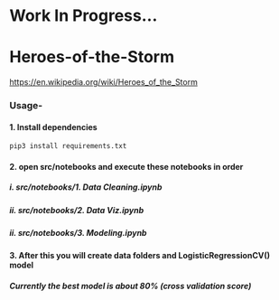 # Work In Progress...

# Heroes-of-the-Storm
https://en.wikipedia.org/wiki/Heroes_of_the_Storm


### Usage-
#### 1. Install dependencies
```python
pip3 install requirements.txt
```
#### 2. open src/notebooks and execute these notebooks in order
##### i. src/notebooks/1. Data Cleaning.ipynb
##### ii. src/notebooks/2. Data Viz.ipynb
##### ii. src/notebooks/3. Modeling.ipynb

#### 3. After this you will create data folders and LogisticRegressionCV() model
##### Currently the best model is about 80% (cross validation score)

